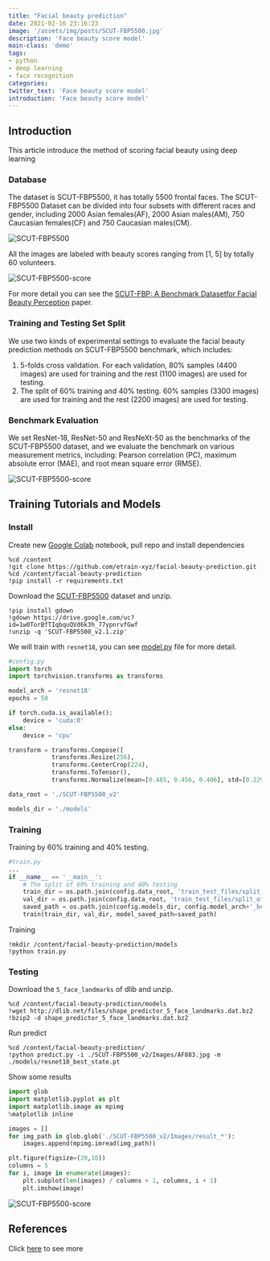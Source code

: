 ```yaml
---
title: "Facial beauty prediction"
date: 2021-02-16 23:16:23
image: '/assets/img/posts/SCUT-FBP5500.jpg'
description: 'Face beauty score model'
main-class: 'demo'
tags:
- python
- deep learning
- face recognition
categories:
twitter_text: 'Face beauty score model'
introduction: 'Face beauty score model'
---
```


## Introduction

This article introduce the method of scoring facial beauty using deep learning

### Database

The dataset is SCUT-FBP5500, it has totally 5500 frontal faces. The SCUT-FBP5500 Dataset can be divided into four subsets with different races and gender, including 2000 Asian females(AF), 2000 Asian males(AM), 750 Caucasian females(CF) and 750 Caucasian males(CM).

![SCUT-FBP5500](/assets/img/posts/SCUT-FBP5500.jpg)

All the images are labeled with beauty scores ranging from [1, 5] by totally 60 volunteers.

![SCUT-FBP5500-score](/assets/img/posts/SCUT-FBP5500-score.png)

For more detail you can see the [SCUT-FBP: A Benchmark Datasetfor Facial Beauty Perception](https://arxiv.org/pdf/1511.02459.pdf) paper.

### Training and Testing Set Split

We use two kinds of experimental settings to evaluate the facial beauty prediction methods on SCUT-FBP5500 benchmark, which includes:

1. 5-folds cross validation. For each validation, 80% samples (4400 images) are used for training and the rest (1100 images) are used for testing.
2. The split of 60% training and 40% testing. 60% samples (3300 images) are used for training and the rest (2200 images) are used for testing.

### Benchmark Evaluation

We set ResNet-18, ResNet-50 and ResNeXt-50 as the benchmarks of the SCUT-FBP5500 dataset, and we evaluate the benchmark on various measurement metrics, including: Pearson correlation (PC), maximum absolute error (MAE), and root mean square error (RMSE).

![SCUT-FBP5500-score](/assets/img/posts/SCUT-FBP5500-Benchmark.png)


## Training Tutorials and Models

### Install

Create new [Google Colab](https://colab.research.google.com) notebook, pull repo and install dependencies

```
%cd /content
!git clone https://github.com/etrain-xyz/facial-beauty-prediction.git
%cd /content/facial-beauty-prediction
!pip install -r requirements.txt
```

Download the [SCUT-FBP5500](https://drive.google.com/open?id=1w0TorBfTIqbquQVd6k3h_77ypnrvfGwf) dataset and unzip.

```
!pip install gdown
!gdown https://drive.google.com/uc?id=1w0TorBfTIqbquQVd6k3h_77ypnrvfGwf
!unzip -q 'SCUT-FBP5500_v2.1.zip'
```

We will train with `resnet18`, you can see [model.py](https://github.com/etrain-xyz/facial-beauty-prediction/blob/master/model.py) file for more detail.

```python
#config.py
import torch
import torchvision.transforms as transforms

model_arch = 'resnet18'
epochs = 50

if torch.cuda.is_available():
    device = 'cuda:0'
else:
    device = 'cpu'

transform = transforms.Compose([
			transforms.Resize(256),
			transforms.CenterCrop(224),
			transforms.ToTensor(),
			transforms.Normalize(mean=[0.485, 0.456, 0.406], std=[0.229, 0.224, 0.225]),])

data_root = './SCUT-FBP5500_v2'

models_dir = './models'
```

### Training

Training by 60% training and 40% testing.

```python
#train.py
...
if __name__ == '__main__':
	# The split of 60% training and 40% testing
	train_dir = os.path.join(config.data_root, 'train_test_files/split_of_60%training and 40%testing/train.txt')
	val_dir = os.path.join(config.data_root, 'train_test_files/split_of_60%training and 40%testing/test.txt')
	saved_path = os.path.join(config.models_dir, config.model_arch+'_best_state.pt')
	train(train_dir, val_dir, model_saved_path=saved_path)
```

Training

```
!mkdir /content/facial-beauty-prediction/models
!python train.py
```

### Testing

Download the `5_face_landmarks` of dlib and unzip.

```
%cd /content/facial-beauty-prediction/models
!wget http://dlib.net/files/shape_predictor_5_face_landmarks.dat.bz2
!bzip2 -d shape_predictor_5_face_landmarks.dat.bz2
```

Run predict

```
%cd /content/facial-beauty-prediction/
!python predict.py -i ./SCUT-FBP5500_v2/Images/AF883.jpg -m ./models/resnet18_best_state.pt
```

Show some results

```python
import glob
import matplotlib.pyplot as plt
import matplotlib.image as mpimg
%matplotlib inline

images = []
for img_path in glob.glob('./SCUT-FBP5500_v2/Images/result_*'):
    images.append(mpimg.imread(img_path))

plt.figure(figsize=(20,10))
columns = 5
for i, image in enumerate(images):
    plt.subplot(len(images) / columns + 1, columns, i + 1)
    plt.imshow(image)
```

![SCUT-FBP5500-score](/assets/img/posts/SCUT_FBP5500-result.png)

## References

Click [here]((https://github.com/etrain-xyz/facial-beauty-prediction)) to see more